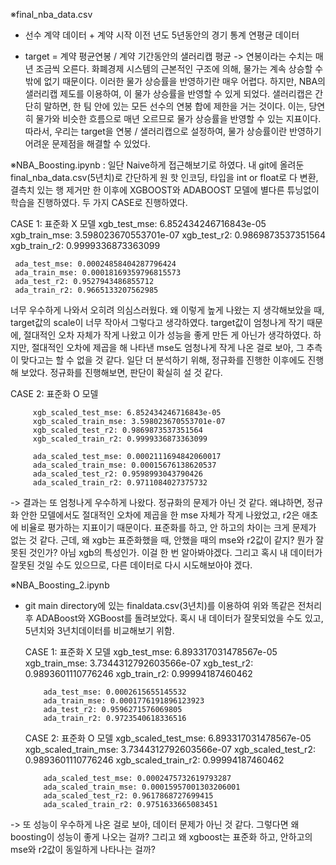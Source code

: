 ※final_nba_data.csv
- 선수 계약 데이터 + 계약 시작 이전 년도 5년동안의 경기 통계 연평균 데이터

- target = 계약 평균연봉 / 계약 기간동안의 샐러리캡 평균 
-> 연봉이라는 수치는 매년 조금씩 오른다. 화폐경제 시스템의 근본적인 구조에 의해, 물가는 계속 상승할 수 밖에 없기 때문이다.
   이러한 물가 상승률을 반영하기란 매우 어렵다. 하지만, NBA의 샐러리캡 제도를 이용하여, 이 물가 상승률을 반영할 수 있게 되었다.
   샐러리캡은 간단히 말하면, 한 팀 안에 있는 모든 선수의 연봉 합에 제한을 거는 것이다. 이는, 당연히 물가와 비슷한 흐름으로 매년
   오르므로 물가 상승률을 반영할 수 있는 지표이다. 
   따라서, 우리는 target을 연봉 / 샐러리캡으로 설정하여, 물가 상승률이란 반영하기 어려운 문제점을 해결할 수 있었다.




※NBA_Boosting.ipynb 
  : 일단 Naive하게 접근해보기로 하였다. 내 git에 올려둔 final_nba_data.csv(5년치)로
  간단하게 원 핫 인코딩, 타입을 int or float로 다 변환, 결측치 있는 행 제거만 한 이후에
  XGBOOST와 ADABOOST 모델에 별다른 튜닝없이 학습을 진행하였다.
  두 가지 CASE로 진행하였다.
  
  CASE 1: 표준화 X 모델
     xgb_test_mse: 6.852434246716843e-05
     xgb_train_mse: 3.598023670553701e-07
     xgb_test_r2: 0.9869873537351564
     xgb_train_r2: 0.9999336873363099

     ada_test_mse: 0.00024858404287796424
     ada_train_mse: 0.00018169359796815573
     ada_test_r2: 0.9527943486855712
     ada_train_r2: 0.9665133207562985
      
  
  너무 우수하게 나와서 오히려 의심스러웠다. 왜 이렇게 높게 나왔는 지 생각해보았을 때, 
  target값의 scale이 너무 작아서 그렇다고 생각하였다. target값이 엄청나게 작기 때문에, 절대적인 오차 자체가 작게 나왔고
  이가 성능을 좋게 만든 게 아닌가 생각하였다.
  하지만, 절대적인 오차에 제곱을 해 나타낸 mse도 엄청나게 작게 나온 걸로 보아, 그 추측이 맞다고는 할 수 없을 것 같다.
  일단 더 분석하기 위해, 정규화를 진행한 이후에도 진행해 보았다. 정규화를 진행해보면, 판단이 확실히 설 것 같다.


  CASE 2: 표준화 O 모델

         xgb_scaled_test_mse: 6.852434246716843e-05
         xgb_scaled_train_mse: 3.598023670553701e-07
         xgb_scaled_test_r2: 0.9869873537351564
         xgb_scaled_train_r2: 0.9999336873363099

         ada_scaled_test_mse: 0.0002111694842060017
         ada_scaled_train_mse: 0.00015676138620537
         ada_scaled_test_r2: 0.9598993043790426
         ada_scaled_train_r2: 0.9711084027375732
      

   -> 결과는 또 엄청나게 우수하게 나왔다. 정규화의 문제가 아닌 것 같다. 왜냐하면, 정규화 안한 모델에서도 
   절대적인 오차에 제곱을 한 mse 자체가 작게 나왔었고, r2은 애초에 비율로 평가하는 지표이기 때문이다.
   표준화를 하고, 안 하고의 차이는 크게 문제가 없는 것 같다.
   근데, 왜 xgb는 표준화했을 때, 안했을 때의 mse와 r2값이 같지? 뭔가 잘못된 것인가? 아님 xgb의 특성인가. 
   이걸 한 번 알아봐야겠다. 그리고 혹시 내 데이터가 잘못된 것일 수도 있으므로, 다른 데이터로 다시 시도해보아야 겠다.




※NBA_Boosting_2.ipynb
- git main directory에 있는 finaldata.csv(3년치)를 이용하여 위와 똑같은 전처리 후 
  ADABoost와 XGBoost를 돌려보았다. 혹시 내 데이터가 잘못되었을 수도 있고, 5년치와 3년치데이터를 비교해보기 위함.
  
  CASE 1: 표준화 X 모델
          xgb_test_mse: 6.893317031478567e-05
          xgb_train_mse: 3.7344312792603566e-07
          xgb_test_r2: 0.9893601110776246
          xgb_train_r2: 0.99994187460462

          ada_test_mse: 0.0002615655145532
          ada_train_mse: 0.0001776191896123923
          ada_test_r2: 0.9596271576069805
          ada_train_r2: 0.9723540618336516
  
  CASE 2: 표준화 O 모델
          xgb_scaled_test_mse: 6.893317031478567e-05
          xgb_scaled_train_mse: 3.7344312792603566e-07
          xgb_scaled_test_r2: 0.9893601110776246
          xgb_scaled_train_r2: 0.99994187460462

          ada_scaled_test_mse: 0.0002475732619793287
          ada_scaled_train_mse: 0.00015957001303206001
          ada_scaled_test_r2: 0.9617868727699415
          ada_scaled_train_r2: 0.9751633665083451

-> 또 성능이 우수하게 나온 걸로 보아, 데이터 문제가 아닌 것 같다. 그렇다면 왜 boosting이 성능이 좋게 나오는 걸까?
   그리고 왜 xgboost는 표준화 하고, 안하고의 mse와 r2값이 동일하게 나타나는 걸까?


